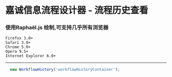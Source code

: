 # 嘉诚信息流程设计器 - 流程历史查看


### 使用Raphaël.js 绘制,可支持几乎所有浏览器
    Firefox 3.0+
    Safari 3.0+
    Chrome 5.0+
    Opera 9.5+ 
    Internet Explorer 6.0+
----------------------
```javascript
  new WorkflowHistory('workflowHistoryContainer');
```
